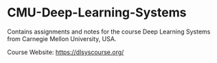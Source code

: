 # CMU-Deep-Learning-Systems
Contains assignments and notes for the course Deep Learning Systems from Carnegie Mellon University, USA.

Course Website: https://dlsyscourse.org/
